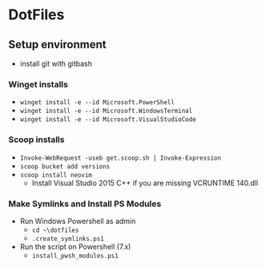 # DotFiles

## Setup environment

- install git with gitbash

### Winget installs
- `winget install -e --id Microsoft.PowerShell`
- `winget install -e --id Microsoft.WindowsTerminal`
- `winget install -e --id Microsoft.VisualStudioCode`

### Scoop installs
- `Invoke-WebRequest -useb get.scoop.sh | Invoke-Expression`
- `scoop bucket add versions`
- `scoop install neovim`
	- Install Visual Studio 2015 C++ if you are missing VCRUNTIME 140.dll

### Make Symlinks and Install PS Modules
- Run Windows Powershell as admin
	- `cd ~\dotfiles`
	- `.create_symlinks.ps1`
- Run the script on Powershell (7.x)
	- `install_pwsh_modules.ps1`
